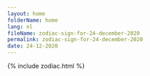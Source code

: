 ```yaml
---
layout: home
folderName: home
lang: nl
fileName: zodiac-sign-for-24-december-2020
permalink: zodiac-sign-for-24-december-2020
date: 24-12-2020
---
```

{% include zodiac.html %}
